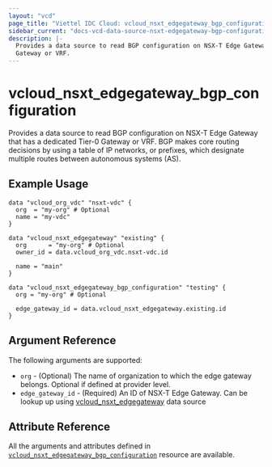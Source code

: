 ```yaml
---
layout: "vcd"
page_title: "Viettel IDC Cloud: vcloud_nsxt_edgegateway_bgp_configuration"
sidebar_current: "docs-vcd-data-source-nsxt-edgegateway-bgp-configuration"
description: |-
  Provides a data source to read BGP configuration on NSX-T Edge Gateway that has a dedicated Tier-0 
  Gateway or VRF.
---
```


# vcloud\_nsxt\_edgegateway\_bgp\_configuration

Provides a data source to read BGP configuration on NSX-T Edge Gateway that has a dedicated Tier-0
Gateway or VRF. BGP makes core routing decisions by using a table of IP networks, or prefixes, which
designate multiple routes between autonomous systems (AS).

## Example Usage

```hcl
data "vcloud_org_vdc" "nsxt-vdc" {
  org  = "my-org" # Optional
  name = "my-vdc"
}

data "vcloud_nsxt_edgegateway" "existing" {
  org      = "my-org" # Optional
  owner_id = data.vcloud_org_vdc.nsxt-vdc.id

  name = "main"
}

data "vcloud_nsxt_edgegateway_bgp_configuration" "testing" {
  org = "my-org" # Optional

  edge_gateway_id = data.vcloud_nsxt_edgegateway.existing.id
}
```

## Argument Reference

The following arguments are supported:

* `org` - (Optional) The name of organization to which the edge gateway belongs. Optional if defined at provider level.
* `edge_gateway_id` - (Required) An ID of NSX-T Edge Gateway. Can be lookup up using
  [vcloud_nsxt_edgegateway](/providers/terraform-viettelidc/vcloud/latest/docs/data-sources/nsxt_edgegateway) data source

## Attribute Reference

All the arguments and attributes defined in
[`vcloud_nsxt_edgegateway_bgp_configuration`](/providers/terraform-viettelidc/vcloud/latest/docs/resources/nsxt_edgegateway_bgp_configuration)
resource are available.
